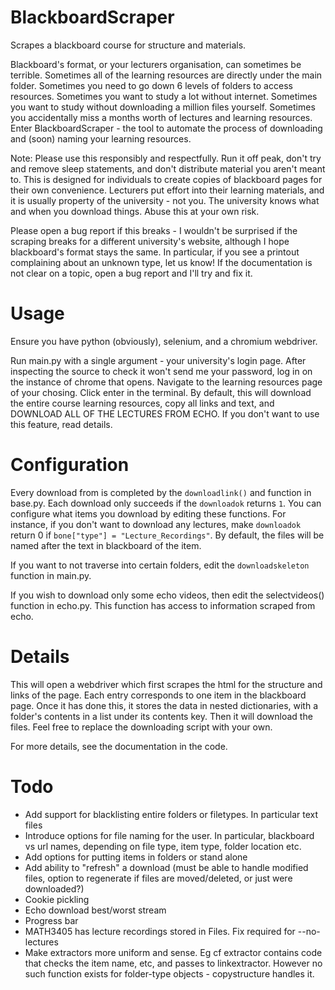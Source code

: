 # BlackboardScraper
Scrapes a blackboard course for structure and materials.

Blackboard's format, or your lecturers organisation, can sometimes be terrible. Sometimes all of the learning resources are directly under the main folder. Sometimes you need to go down 6 levels of folders to access resources. Sometimes you want to study a lot without internet. Sometimes you want to study without downloading a million files yourself. Sometimes you accidentally miss a months worth of lectures and learning resources. Enter BlackboardScraper - the tool to automate the process of downloading and (soon) naming your learning resources. 

Note: Please use this responsibly and respectfully. Run it off peak, don't try and remove sleep statements, and don't distribute material you aren't meant to. This is designed for individuals to create copies of blackboard pages for their own convenience. Lecturers put effort into their learning materials, and it is usually property of the university - not you. The university knows what and when you download things. Abuse this at your own risk.

Please open a bug report if this breaks - I wouldn't be surprised if the scraping breaks for a different university's website, although I hope blackboard's format stays the same. In particular, if you see a printout complaining about an unknown type, let us know! If the documentation is not clear on a topic, open a bug report and I'll try and fix it.

# Usage
Ensure you have python (obviously), selenium, and a chromium webdriver.

Run main.py with a single argument - your university's login page. After inspecting the source to check it won't send me your password, log in on the instance of chrome that opens. Navigate to the learning resources page of your chosing. Click enter in the terminal. By default, this will download the entire course learning resources, copy all links and text, and DOWNLOAD ALL OF THE LECTURES FROM ECHO. If you don't want to use this feature, read details.

# Configuration
Every download from is completed by the `downloadlink()` and function in base.py. Each download only succeeds if the `downloadok` returns `1`. You can configure what items you download by editing these functions. For instance, if you don't want to download any lectures, make `downloadok` return 0 if `bone["type"] = "Lecture_Recordings"`. By default, the files will be named after the text in blackboard of the item. 

If you want to not traverse into certain folders, edit the `downloadskeleton` function in main.py.

If you wish to download only some echo videos, then edit the selectvideos() function in echo.py. This function has access to information scraped from echo.

# Details
This will open a webdriver which first scrapes the html for the structure and links of the page. Each entry corresponds to one item in the blackboard page. Once it has done this, it stores the data in nested dictionaries, with a folder's contents in a list under its contents key. Then it will download the files. Feel free to replace the downloading script with your own.

For more details, see the documentation in the code.

# Todo
- Add support for blacklisting entire folders or filetypes. In particular text files
- Introduce options for file naming for the user. In particular, blackboard vs url names, depending on file type, item type, folder location etc.
- Add options for putting items in folders or stand alone
- Add ability to "refresh" a download (must be able to handle modified files, option to regenerate if files are moved/deleted, or just were downloaded?)
- Cookie pickling
- Echo download best/worst stream
- Progress bar
- MATH3405 has lecture recordings stored in Files. Fix required for --no-lectures
- Make extractors more uniform and sense. Eg cf extractor contains code that checks the item name, etc, and passes to linkextractor. However no such function exists for folder-type objects - copystructure handles it.
